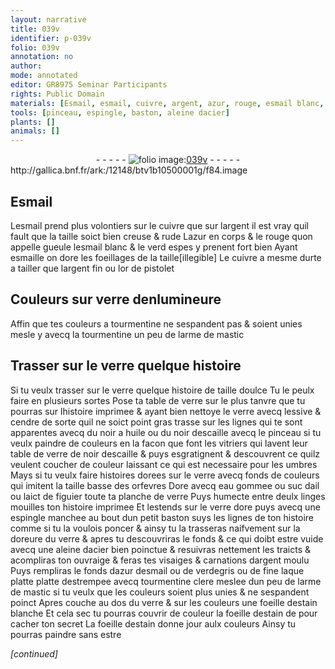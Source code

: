 ```yaml
---
layout: narrative
title: 039v
identifier: p-039v
folio: 039v
annotation: no
author:
mode: annotated
editor: GR8975 Seminar Participants
rights: Public Domain
materials: [Esmail, esmail, cuivre, argent, azur, rouge, esmail blanc, verd, or, verre, tourmentine, larme de mastic, lessive, cendre, noir a huile, noir descaille, eau gommee, suc dail, laict de figuier, linges, verre dore, acier, azur desmail, verdegris, laque platte, tourmentine clere, estain]
tools: [pinceau, espingle, baston, aleine dacier]
plants: []
animals: []
---
```


<div class="folio" align="center">- - - - - <a href="http://gallica.bnf.fr/ark:/12148/btv1b10500001g/f84.image" target="_blank"><img src="https://cu-mkp.github.io/2017-workshop-edition/assets/photo-icon.png" alt="folio image: " style="display:inline-block; margin-bottom:-3px;"/>039v</a> - - - - - </div> http://gallica.bnf.fr/ark:/12148/btv1b10500001g/f84.image   

## <span class="m">Esmail</span>

 
L<span class="m">esmail</span> prend plus volontiers sur le <span class="m">cuivre</span> que sur l<span class="m">argent</span> il est vray quil fault que la taille soict bien creuse & rude L<span class="m">azur</span> en corps & le <span class="m">rouge</span> quon appelle gueule l<span class="m">esmail blanc</span> & le <span class="m">verd</span> espes y prenent fort bien Ayant esmaille on dore les foeillages de la taille[illegible] Le <span class="m">cuivre</span> a mesme durte a tailler que l<span class="m">argent</span> fin ou l<span class="m">or</span> de <span class="cn">pistolet</span>
    

## Couleurs sur <span class="m">verre</span> denlumineure

 
Affin que tes couleurs a <span class="m">tourmentine</span> ne sespandent pas & soient unies mesle y avecq la <span class="m">tourmentine</span> un peu de <span class="m">larme de mastic</span>
    

## Trasser sur le <span class="m">verre</span> quelque histoire

 
Si tu veulx trasser sur le <span class="m">verre</span> quelque histoire de taille doulce Tu le peulx faire en plusieurs sortes Pose ta table de <span class="m">verre</span> sur le plus tanvre que tu pourras sur lhistoire imprimee & ayant bien nettoye le <span class="m">verre</span> avecq <span class="m">lessive</span> & <span class="m">cendre</span> de sorte quil ne soict point gras trasse sur les lignes qui te sont apparentes avecq du <span class="m">noir a huile</span> ou du <span class="m">noir descaille</span> avecq le <span class="tl">pinceau</span> si tu veulx paindre de couleurs en la facon que font les <span class="pro">vitriers</span> qui lavent leur table de <span class="m">verre</span> de <span class="m">noir descaille</span> & puys esgratignent & descouvrent ce quilz veulent coucher de couleur laissant ce qui est necessaire pour les umbres Mays si tu veulx faire histoires dorees sur le <span class="m">verre</span> avecq fonds de couleurs qui imitent la taille basse des <span class="pro">orfevres</span> Dore avecq <span class="m">eau gommee</span> ou <span class="m">suc dail</span> ou <span class="m">laict de figuier</span> toute ta planche de <span class="m">verre</span> Puys humecte entre deulx <span class="m">linges</span> mouilles ton histoire imprimee Et lestends sur le <span class="m">verre dore</span> puys avecq une <span class="tl">espingle</span> manchee au bout dun petit <span class="tl">baston</span> suys les lignes de ton histoire comme si tu la voulois poncer & ainsy tu la trasseras naifvement sur la doreure du <span class="m">verre</span> & apres tu descouvriras le fonds & ce qui doibt estre vuide avecq une <span class="tl">aleine d<span class="m">acier</span></span> bien poinctue & resuivras nettement les traicts & acompliras ton ouvraige & feras tes visaiges & carnations d<span class="m">argent</span> moulu Puys rempliras le fonds d<span class="m">azur desmail</span> ou de <span class="m">verdegris</span> ou de fine <span class="m">laque platte</span> platte destrempee avecq <span class="m">tourmentine clere</span> meslee dun peu de <span class="m">larme de mastic</span> si tu veulx que les couleurs soient plus unies & ne sespandent poinct Apres couche au dos du <span class="m">verre</span> & sur les couleurs une foeille d<span class="m">estain</span> blanche Et cela sec tu pourras couvrir de couleur la foeille d<span class="m">estain</span> de pour cacher ton secret La foeille d<span class="m">estain</span>  donne jour aulx couleurs Ainsy tu pourras paindre sans estre
 
*[continued]*
 